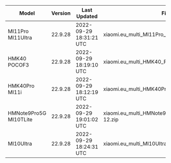 | Model | Version | Last Updated | File Name | Size | Download Link |
| ---- | ---- | ---- | ---- | ---- | ---- |
| MI11Pro MI11Ultra | 22.9.28 | 2022-09-29 18:31:21 UTC | xiaomi.eu_multi_MI11Pro_MI11Ultra_22.9.28_v13-12.zip | 4.2 GB | [SourceForge](https://sourceforge.net/projects/xiaomi-eu-multilang-miui-roms/files/xiaomi.eu/MIUI-WEEKLY-RELEASES/22.9.28/xiaomi.eu_multi_MI11Pro_MI11Ultra_22.9.28_v13-12.zip/download) |
| HMK40 POCOF3 | 22.9.28 | 2022-09-29 18:19:10 UTC | xiaomi.eu_multi_HMK40_POCOF3_22.9.28_v13-12.zip | 3.7 GB | [SourceForge](https://sourceforge.net/projects/xiaomi-eu-multilang-miui-roms/files/xiaomi.eu/MIUI-WEEKLY-RELEASES/22.9.28/xiaomi.eu_multi_HMK40_POCOF3_22.9.28_v13-12.zip/download) |
| HMK40Pro MI11i | 22.9.28 | 2022-09-29 18:12:19 UTC | xiaomi.eu_multi_HMK40Pro_MI11i_22.9.28_v13-12.zip | 4.0 GB | [SourceForge](https://sourceforge.net/projects/xiaomi-eu-multilang-miui-roms/files/xiaomi.eu/MIUI-WEEKLY-RELEASES/22.9.28/xiaomi.eu_multi_HMK40Pro_MI11i_22.9.28_v13-12.zip/download) |
| HMNote9Pro5G MI10TLite | 22.9.28 | 2022-09-29 19:01:02 UTC | xiaomi.eu_multi_HMNote9Pro5G_MI10TLite_22.9.28_v13-12.zip | 3.5 GB | [SourceForge](https://sourceforge.net/projects/xiaomi-eu-multilang-miui-roms/files/xiaomi.eu/MIUI-WEEKLY-RELEASES/22.9.28/xiaomi.eu_multi_HMNote9Pro5G_MI10TLite_22.9.28_v13-12.zip/download) |
| MI10Ultra | 22.9.28 | 2022-09-29 18:24:31 UTC | xiaomi.eu_multi_MI10Ultra_22.9.28_v13-12.zip | 3.8 GB | [SourceForge](https://sourceforge.net/projects/xiaomi-eu-multilang-miui-roms/files/xiaomi.eu/MIUI-WEEKLY-RELEASES/22.9.28/xiaomi.eu_multi_MI10Ultra_22.9.28_v13-12.zip/download) |
